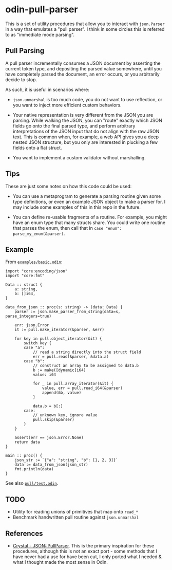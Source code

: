 # odin-pull-parser

This is a set of utility procedures that allow you to interact with
`json.Parser` in a way that emulates a "pull parser". I think in some circles
this is referred to as "immediate mode parsing".

## Pull Parsing

A pull parser incrementally consumes a JSON document by asserting the current
token type, and depositing the parsed value somewhere, until you have completely
parsed the document, an error occurs, or you arbitrarily decide to stop.

As such, it is useful in scenarios where:

- `json.unmarshal` is too much code, you do not want to use reflection, or
  you want to inject more efficient custom behaviors.

- Your native representation is very different from the JSON you are parsing.
  While walking the JSON, you can "route" exactly which JSON fields go onto the
  final parsed type, and perform arbitrary interpretations of the JSON input
  that do not align with the raw JSON text. This is common when, for example,
  a web API gives you a deep nested JSON structure, but you only are interested
  in plucking a few fields onto a flat struct.

- You want to implement a custom validator without marshalling.

## Tips

These are just some notes on how this code could be used:

- You can use a metaprogram to generate a parsing routine given some type
  definitions, or even an example JSON object to make a parser for. I may
  include some examples of this in this repo in the future.

- You can define re-usable fragments of a routine. For example, you might have
  an enum type that many structs share. You could write one routine that parses
  the enum, then call that in `case "enum": parse_my_enum(&parser)`.

## Example

From [`examples/basic.odin`](examples/basic.odin):

```odin
import "core:encoding/json"
import "core:fmt"

Data :: struct {
    a: string,
    b: []i64,
}

data_from_json :: proc(s: string) -> (data: Data) {
    parser := json.make_parser_from_string(data=s, parse_integers=true)

    err: json.Error
    it := pull.make_iterator(&parser, &err)

    for key in pull.object_iterator(&it) {
        switch key {
        case "a":
            // read a string directly into the struct field
            err = pull.read(&parser, &data.a)
        case "b":
            // construct an array to be assigned to data.b
            b := make([dynamic]i64)
            value: i64

            for _ in pull.array_iterator(&it) {
                value, err = pull.read_i64(&parser)
                append(&b, value)
            }

            data.b = b[:]
        case:
            // unknown key, ignore value
            pull.skip(&parser)
        }
    }

    assert(err == json.Error.None)
    return data
}

main :: proc() {
    json_str := `{"a": "string", "b": [1, 2, 3]}`
    data := data_from_json(json_str)
    fmt.println(data)
}
```

See also [`pull/test.odin`](pull/test.odin).

## TODO

- Utility for reading unions of primitives that map onto `read_*`
- Benchmark handwritten pull routine against `json.unmarshal`

## References

- [Crystal - JSON::PullParser](https://crystal-lang.org/api/1.6.2/JSON/PullParser.html).
  This is the primary inspiration for these procedures, although this is not an
  exact port - some methods that I have never had a use for have been cut, I
  only ported what I needed & what I thought made the most sense in Odin.
